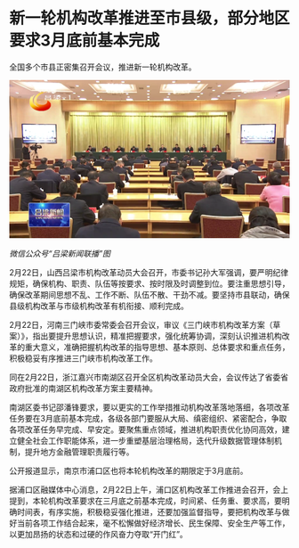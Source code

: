 # 新一轮机构改革推进至市县级，部分地区要求3月底前基本完成

全国多个市县正密集召开会议，推进新一轮机构改革。

![c0403d775f185e21c12c39a158690da4.jpg](https://raw.githubusercontent.com/qqhsx/qqnews_image/main/2024/02/23/新一轮机构改革推进至市县级，部分地区要求3月底前基本完成/c0403d775f185e21c12c39a158690da4.jpg)

_微信公众号“吕梁新闻联播”图_

2月22日，山西吕梁市机构改革动员大会召开，市委书记孙大军强调，要严明纪律规矩，确保机构、职责、队伍等按要求、按时限及时调整到位。要注重思想引导，确保改革期间思想不乱、工作不断、队伍不散、干劲不减。要坚持市县联动，确保县级机构改革与市级机构改革有机衔接、顺利完成。

2月22日，河南三门峡市委常委会召开会议，审议《三门峡市机构改革方案（草案）》，指出要提升思想认识，精准把握要求，强化统筹协调，深刻认识推进机构改革的重大意义，准确把握机构改革的指导思想、基本原则、总体要求和重点任务，积极稳妥有序推进三门峡市机构改革工作。

同在2月22日，浙江嘉兴市南湖区召开全区机构改革动员大会，会议传达了省委省政府批准的南湖区机构改革方案主要精神。

南湖区委书记邵潘锋要求，要以更实的工作举措推动机构改革落地落细，各项改革任务要在3月底前基本完成，各级各部门要服从大局、缜密组织、紧密配合，争取各项改革任务早完成、早安定。要聚焦重点领域，推进机构职责优化协同高效，建立健全社会工作职能体系，进一步重塑基层治理格局，迭代升级数据管理体制机制，提升地方金融管理职责履行等。

公开报道显示，南京市浦口区也将本轮机构改革的期限定于3月底前。

据浦口区融媒体中心消息，2月22日上午，浦口区机构改革工作推进会召开，会上提到，本轮机构改革要求在三月底之前基本完成，时间紧、任务重、要求高，要明确时间表，有序实施，积极稳妥强化推进，还要加强监督指导，要把机构改革与做好当前各项工作结合起来，毫不松懈做好经济增长、民生保障、安全生产等工作，以更加昂扬的状态和过硬的作风奋力夺取“开门红”。

